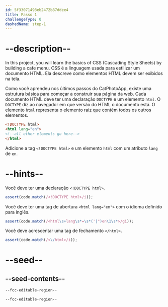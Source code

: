 ```yaml
---
id: 5f33071498eb2472b87ddee4
title: Passo 1
challengeType: 0
dashedName: step-1
---
```


# --description--

In this project, you will learn the basics of CSS (Cascading Style Sheets) by building a cafe menu. CSS é a linguagem usada para estilizar um documento HTML. Ela descreve como elementos HTML devem ser exibidos na tela.

Como você aprendeu nos últimos passos do CatPhotoApp, existe uma estrutura básica para começar a construir sua página da web. Cada documento HTML deve ter uma declaração `DOCTYPE` e um elemento `html`. O `DOCTYPE` diz ao navegador em que versão do HTML o documento está. O elemento `html` representa o elemento raiz que contém todos os outros elementos.

```html
<!DOCTYPE html>
<html lang="en">
<!--all other elements go here-->
</html>
```

Adicione a tag `<!DOCTYPE html>` e um elemento `html` com um atributo `lang` de `en`.

# --hints--

Você deve ter uma declaração `<!DOCTYPE html>`.

```js
assert(code.match(/<!DOCTYPE html>/i));
```

Você deve ter uma tag de abertura `<html lang="en">` com o idioma definido para inglês.

```js
assert(code.match(/<html\s+lang\s*=\s*('|")en\1\s*>/gi));
```

Você deve acrescentar uma tag de fechamento `</html>`.

```js
assert(code.match(/<\/html>/i));
```

# --seed--

## --seed-contents--

```html
--fcc-editable-region--

--fcc-editable-region--

```
